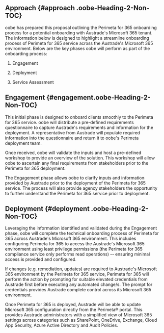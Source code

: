 ## Approach {#approach .oobe-Heading-2-Non-TOC}

oobe has prepared this proposal outlining the Perimeta for 365
onboarding process for a potential onboarding with Austrade's Microsoft
365 tenant. The information below is designed to highlight a streamline
onboarding process of Perimeta for 365 service across the Austrade's
Microsoft 365 environment. Below are the key phases oobe will perform as
part of the onboarding process:

1.  Engagement

2.  Deployment

3.  Service Assessment

## Engagement {#engagement.oobe-Heading-2-Non-TOC}

This initial phase is designed to onboard clients smoothly to the
Perimeta for 365 service. oobe will distribute a pre-defined
requirements questionnaire to capture Austrade's requirements and
information for the deployment. A representative from Austrade will
populate required information into the questionnaire and return it to
oobe's Perimeta deployment team.

Once received, oobe will validate the inputs and host a pre-defined
workshop to provide an overview of the solution. This workshop will
allow oobe to ascertain any final requirements from stakeholders prior
to the Perimeta for 365 deployment.

The Engagement phase allows oobe to clarify inputs and information
provided by Austrade prior to the deployment of the Perimeta for 365
service. The process will also provide agency stakeholders the
opportunity to further understand the Perimeta for 365 service prior to
deployment.

## Deployment {#deployment .oobe-Heading-2-Non-TOC}

Leveraging the information identified and validated during the
Engagement phase, oobe will complete the technical onboarding process of
Perimeta for 365 across Austrade's Microsoft 365 environment. This
includes configuring Perimeta for 365 to access the Austrade's Microsoft
365 environment using least privilege permissions (the Perimeta for 365
compliance service only performs read operations) -- ensuring minimal
access is provided and configured.

If changes (e.g. remediation, updates) are required to Austrade's
Microsoft 365 environment by the Perimeta for 365 service, Perimeta for
365 will perform the action by prompting for suitable elevated
credentials from Austrade first before executing any automated change/s.
The prompt for credentials provides Austrade complete control across its
Microsoft 365 environment.

Once Perimeta for 365 is deployed, Austrade will be able to update
Microsoft 365 configuration directly from the Perimeta® portal. This
provides Austrade administrators with a simplified view of Microsoft 365
settings across categories such as SharePoint, OneDrive, Exchange, Cloud
App Security, Azure Active Directory and Audit Policies.

<div style="page-break-before:always"></div>